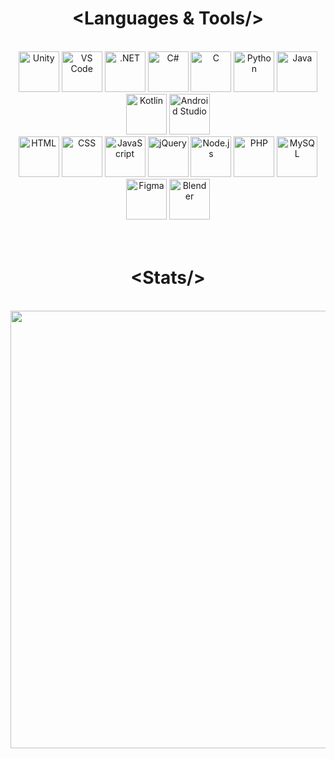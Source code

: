 <h1 align="center"> &lt;Languages & Tools/&gt; </h1>
<br/>
<div align="center">
    <img src="http://skillicons.dev/icons?i=unity" title="Unity" width="65" height="65"/>
    <img class="hover-img" src="http://skillicons.dev/icons?i=vscode" title="VS Code" width="65" height="65"/>
    <img src="http://skillicons.dev/icons?i=dotnet" title=".NET" width="65" height="65"/>
    <img src="http://skillicons.dev/icons?i=cs" title="C#" width="65" height="65"/>
    <img src="http://skillicons.dev/icons?i=c" title="C" width="65" height="65"/>
    <img src="http://skillicons.dev/icons?i=python" title="Python" width="65" height="65"/>
    <img src="http://skillicons.dev/icons?i=java" title="Java" width="65" height="65"/>
    <img src="http://skillicons.dev/icons?i=kotlin" title="Kotlin" width="65" height="65"/>
    <img src="http://skillicons.dev/icons?i=androidstudio" title="Android Studio" width="65" height="65"/>
    <br>
    <img src="http://skillicons.dev/icons?i=html" title="HTML" width="65" height="65"/>
    <img src="http://skillicons.dev/icons?i=css" title="CSS" width="65" height="65"/>
    <img src="http://skillicons.dev/icons?i=javascript" title="JavaScript" width="65" height="65"/>
    <img src="http://skillicons.dev/icons?i=jquery" title="jQuery" width="65" height="65"/>
    <img src="http://skillicons.dev/icons?i=nodejs" title="Node.js" width="65" height="65"/>
    <img src="http://skillicons.dev/icons?i=php" title="PHP" width="65" height="65"/>
    <img src="http://skillicons.dev/icons?i=mysql" title="MySQL" width="65" height="65"/>
    <img src="http://skillicons.dev/icons?i=figma" title="Figma" width="65" height="65"/>
    <img src="http://skillicons.dev/icons?i=blender" title="Blender" width="65" height="65"/>
</div><br><br>


<h1 align="center"> &lt;Stats/&gt; </h1>
<br/>
<div align="center">
    <img src="https://github-readme-stats.vercel.app/api?username=dinoefendic26&theme=dark&show_icons=true&hide_border=false&count_private=true" width="700">
    <!--<img src="https://github-readme-stats.vercel.app/api/top-langs/?username=dinoefendic26&theme=react&show_icons=true&hide_border=false&layout=compact" width="200">
    <br><br>
    <img src="https://github-readme-streak-stats.herokuapp.com/?user=dinoefendic26&theme=react&hide_border=false" width="700">-->
</div>
